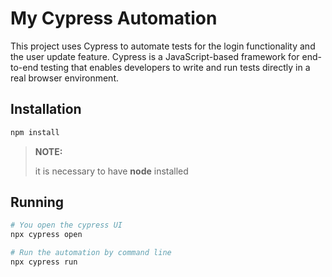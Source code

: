 # My Cypress Automation

This project uses Cypress to automate tests for the login functionality and the user update feature. Cypress is a JavaScript-based framework for end-to-end testing that enables developers to write and run tests directly in a real browser environment.

## Installation
```bash
npm install
```
> **NOTE:**
> 
> it is necessary to have **node** installed

## Running
```bash
# You open the cypress UI
npx cypress open

# Run the automation by command line
npx cypress run
```
